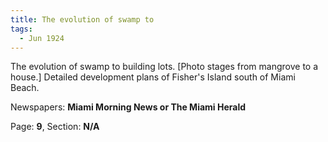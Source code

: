 ```yaml
---  
title: The evolution of swamp to  
tags:  
  - Jun 1924  
---  
```

  
The evolution of swamp to building lots. [Photo stages from mangrove to a house.] Detailed development plans of Fisher's Island south of Miami Beach.  
  
Newspapers: **Miami Morning News or The Miami Herald**  
  
Page: **9**, Section: **N/A** 
